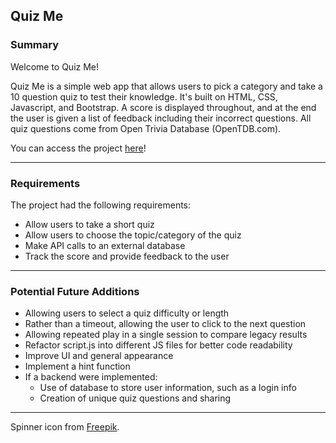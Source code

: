 ## Quiz Me

### Summary

Welcome to Quiz Me!

Quiz Me is a simple web app that allows users to pick a category and take a 10 question quiz to test their knowledge. 
It's built on HTML, CSS, Javascript, and Bootstrap. A score is displayed throughout, and at the end the user is given a
 list of feedback including their incorrect questions. All quiz questions come from Open Trivia Database (OpenTDB.com).

You can access the project [here](https://noranhc.github.io/QuizMe/)!

---

### Requirements

The project had the following requirements:

- Allow users to take a short quiz
- Allow users to choose the topic/category of the quiz
- Make API calls to an external database
- Track the score and provide feedback to the user

---

### Potential Future Additions

- Allowing users to select a quiz difficulty or length
- Rather than a timeout, allowing the user to click to the next question
- Allowing repeated play in a single session to compare legacy results
- Refactor script.js into different JS files for better code readability
- Improve UI and general appearance
- Implement a hint function
- If a backend were implemented:
  - Use of database to store user information, such as a login info
  - Creation of unique quiz questions and sharing

---

Spinner icon from [Freepik](https://www.flaticon.com/free-icon/quiz-game_14750514?related_id=14750514).
